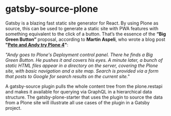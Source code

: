 # gatsby-source-plone

Gatsby is a blazing fast static site generator for React. By using Plone as source, this can be used to generate a static site with PWA features with something equivalent to the click of a button. That’s the essence of the **“Big Green Button”** proposal, according to **Martin Aspeli**, who wrote a blog post **"[Pete and Andy try Plone 4](http://www.martinaspeli.net/articles/pete-and-andy-try-plone-4)"**:

_"Andy goes to Plone's Deployment control panel. There he finds a Big Green Button.
He pushes it and covers his eyes. A minute later, a bunch of static HTML files appear in a directory on the server, covering the Plone site, with basic navigation and a site map. Search is provided via a form that posts to Google for search results on the current site."_

A gatsby-source plugin pulls the whole content tree from the plone.restapi and makes it available for querying via GraphQL in a hierarchical data structure. The gatsby-plone-starter that uses the plugin to source the data from a Plone site will illustrate all use cases of the plugin in a Gatsby project.